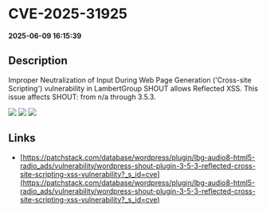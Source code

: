 # CVE-2025-31925

**2025-06-09 16:15:39**

## Description
Improper Neutralization of Input During Web Page Generation ('Cross-site Scripting') vulnerability in LambertGroup SHOUT allows Reflected XSS. This issue affects SHOUT: from n/a through 3.5.3.

![](https://img.shields.io/static/v1?label=Score&message=7.1&color=red)
![](https://img.shields.io/static/v1?label=Severity&message=HIGH&color=red)
![](https://img.shields.io/static/v1?label=CWE&message=XSS&color=green)

## Links
- [https://patchstack.com/database/wordpress/plugin/lbg-audio8-html5-radio_ads/vulnerability/wordpress-shout-plugin-3-5-3-reflected-cross-site-scripting-xss-vulnerability?_s_id=cve](https://patchstack.com/database/wordpress/plugin/lbg-audio8-html5-radio_ads/vulnerability/wordpress-shout-plugin-3-5-3-reflected-cross-site-scripting-xss-vulnerability?_s_id=cve)
